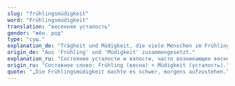 ```yaml
---
slug: "frühlingsmüdigkeit"
word: "Frühlingsmüdigkeit"
translation: "весенняя усталость"
gender: "жён. род"
type: "сущ."
explanation_de: "Trägheit und Müdigkeit, die viele Menschen im Frühling empfinden."
origin_de: "Aus 'Frühling' und 'Müdigkeit' zusammengesetzt."
explanation_ru: "Состояние усталости и вялости, часто возникающее весной."
origin_ru: "Составное слово: Frühling (весна) + Müdigkeit (усталость)."
quote: "„Die Frühlingsmüdigkeit machte es schwer, morgens aufzustehen.“"
---
```

